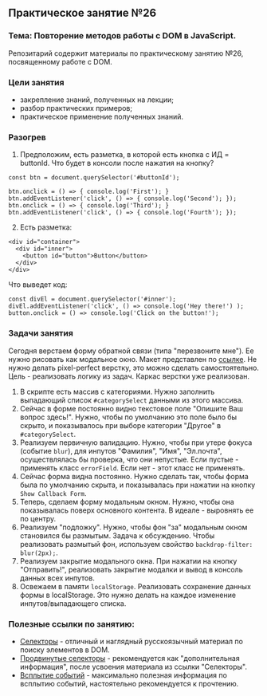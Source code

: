 ## Практическое занятие №26

### Тема: Повторение методов работы с DOM в JavaScript.

Репозитарий содержит материалы по практическому занятию №26, посвященному работе с DOM.

### Цели занятия
- закрепление знаний, полученных на лекции;
- разбор практических примеров;
- практическое применение полученных знаний.

### Разогрев
1. Предположим, есть разметка, в которой есть кнопка с ИД = buttonId. Что будет в консоли после нажатия на кнопку?
```
const btn = document.querySelector('#buttonId');

btn.onclick = () => { console.log('First'); }
btn.addEventListener('click', () => { console.log('Second'); });
btn.onclick = () => { console.log('Third'); }
btn.addEventListener('click', () => { console.log('Fourth'); });
```

2. Есть разметка:
```
<div id="container">
  <div id="inner">
    <button id="button">Button</button>
  </div>
</div>
```
Что выведет код:
```
const divEl = document.querySelector('#inner');
divEl.addEventListener('click', () => console.log('Hey there!') );
button.onclick = () => console.log('Click on the button!');
```

### Задачи занятия

Сегодня верстаем форму обратной связи (типа "перезвоните мне"). Ее нужно рисовать как модальное окно. Макет представлен по [ссылке](https://www.figma.com/design/vZH9KSQgQfifJbwUm17arv/Sign-Up-Form-(Community)?node-id=3-17&t=5NksdiI8soStj0ZK-0). Не нужно делать pixel-perfect верстку, это можно сделать самостоятельно. Цель - реализовать логику из задач. Каркас верстки уже реализован.

1. В скрипте есть массив с категориями. Нужно заполнить выпадающий список `#categorySelect` данными из этого массива.
2. Сейчас в форме постоянно видно текстовое поле "Опишите Ваш вопрос здесь!". Нужно, чтобы по умолчанию это поле было бы скрыто, и показывалось при выборе категории "Другое" в `#categorySelect`.
3. Реализуем первичную валидацию. Нужно, чтобы при утере фокуса (событие `blur`), для инпутов "Фамилия", "Имя", "Эл.почта", осуществлялась бы проверка, что они непустые. Если пустые - применять класс `errorField`. Если нет - этот класс не применять.
4. Сейчас форма видна постоянно. Нужно сделать так, чтобы форма была по умолчанию скрыта, и показывалась при нажатии на кнопку `Show Callback Form`.
5. Теперь, сделаем форму модальным окном. Нужно, чтобы она показывалась поверх основного контента. В идеале - выровнять ее по центру.
6. Реализуем "подложку". Нужно, чтобы фон "за" модальным окном становился бы размытым. Задача к обсуждению. Чтобы реализовать размытый фон, используем свойство `backdrop-filter: blur(2px);`.
7. Реализуем закрытие модального окна. При нажатии на кнопку "Отправить!", реализовать закрытие модалки и вывод в консоль данных всех инпутов.
8. Освежаем в памяти `localStorage`. Реализовать сохранение данных формы в localStorage. Это нужно делать на каждое изменение инпутов/выпадающего списка.

### Полезные ссылки по занятию:
 - [Селекторы](https://learn.javascript.ru/searching-elements-dom) - отличный и наглядный русскоязычный материал по поиску элементов в DOM.
 - [Продвинутые селекторы](https://learn.javascript.ru/css-selectors) - рекомендуется как "дополнительная информация", после усвоения материала из ссылки "Селекторы".
 - [Всплытие событий](https://learn.javascript.ru/bubbling-and-capturing) - максимально полезная информация по всплытию событий, настоятельно рекомендуется к прочтению.